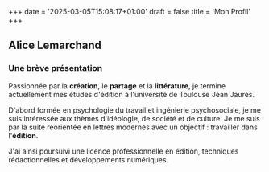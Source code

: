 +++
date = '2025-03-05T15:08:17+01:00'
draft = false
title = 'Mon Profil'
+++
## Alice Lemarchand

### Une brève présentation

Passionnée par la **création**, le **partage** et la **littérature**, je termine actuellement mes études d'édition à l'université de Toulouse Jean Jaurès. 

D'abord formée en psychologie du travail et ingénierie psychosociale, je me suis intéressée aux thèmes d'idéologie, de société et de culture. Je me suis par la suite réorientée en lettres modernes avec un objectif : travailler dans l'**édition**. 

J'ai ainsi poursuivi une licence professionnelle en édition, techniques rédactionnelles et développements numériques. 